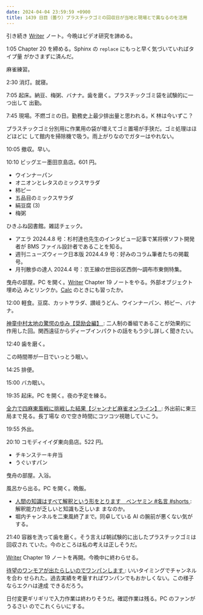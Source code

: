 ```yaml
---
date: 2024-04-04 23:59:59 +0900
title: 1439 日目（曇り）プラスチックゴミの回収日が当地と現場とで異なるのを活用
---
```


引き続き [Writer] ノート。今晩はビデオ研究を諦める。

1:05 Chapter 20 を締める。Sphinx の `replace` にもっと早く気づいていればタイプ量
がかさまずに済んだ。

麻雀練習。

2:30 消灯。就寝。

7:05 起床。納豆、梅粥、バナナ。歯を磨く。プラスチックゴミ袋を試験的に一つ出して
出勤。

7:45 現場。不燃ゴミの日。勤務史上最少排出量と思われる。K 林は今いずこ？

プラスチックゴミ分別用に作業用の袋が増えてゴミ置場が手狭だ。ゴミ処理はほどほどに
して館内を掃除機で吸う。雨上がりなのでガターはやれない。

10:05 撤収。早い。

10:10 ビッグエー墨田京島店。601 円。

* ウインナーパン
* オニオンとレタスのミックスサラダ
* 柿ピー
* 五品目のミックスサラダ
* 絹豆腐 (3)
* 梅粥

ひきふね図書館。雑誌チェック。

* アエラ 2024.4.8 号：杉村達也先生のインタビュー記事で某将棋ソフト開発者が BMS
  ファイル設計者であることを知る。
* 週刊ニューズウィーク日本版 2024.4.9 号：好みのコラム筆者たちの掲載号。
* 月刊散歩の達人 2024.4 号：京王線の世田谷区西側～調布市東側特集。

曳舟の部屋。PC を開く。[Writer] Chapter 19 ノートをやる。外部オブジェクト埋め込
みとリンクか。[Calc] のときにも習ったか。

12:00 軽食。豆腐、カットサラダ、讃岐うどん、ウインナーパン、柿ピー、バナナ。

[神童中村太地の驚愕の歩み【奨励会編】
](https://www.youtube.com/watch?v=tBgz1PKFqPU): 二人制の番組であることが効果的に
作用した回。関西遠征からディープインパクトの話をもう少し詳しく聞きたい。

12:40 歯を磨く。

この時間帯が一日でいっとう眠い。

14:25 排便。

15:00 バカ眠い。

19:35 起床。PC を開く。夜の予定を練る。

[全力で四麻東風戦に挑戦した結果【ジャンナビ麻雀オンライン】
](https://www.youtube.com/watch?v=joDAvdX7cWc): 外出前に東三局まで見る。長丁場な
ので空き時間にコツコツ視聴していこう。

19:55 外出。

20:10 コモディイイダ東向島店。522 円。

* チキンステーキ弁当
* うぐいすパン

曳舟の部屋。入浴。

風呂から出る。PC を開く。晩飯。

* [人間の知識はすべて解釈という形をとります　ベンヤミン #名言 #shorts
  ](https://www.youtube.com/watch?v=2lsVfl-9bCM): 解釈能力が乏しいと知識も乏しいま
  まなのか。
* 堀内チャンネルを二東風終了まで。同卓している AI の腕前が悪くない気がする。

21:40 容器を洗って歯を磨く。そう言えば朝試験的に出したプラスチックゴミは回収され
ていた。今のところは私の考えは正しそうだ。

[Writer] Chapter 19 ノートを再開。今晩中に終わらせる。

[待望のワンモアが出たらしいのでワンパンします
](https://www.youtube.com/watch?v=-Jmt2B1_c90): いいタイミングでチャンネルを合わ
せられた。過去実績を考量すればワンパンでもおかしくない。この様子ならエクハは達成
できるだろう。

日付変更ギリギリで入力作業は終わりそうだ。確認作業は残る。PC のファンがうるさい
のでこれくらいにする。

[Calc]: https://documentation.libreoffice.org/en/english-documentation/calc/
[Writer]: https://documentation.libreoffice.org/en/english-documentation/writer/
